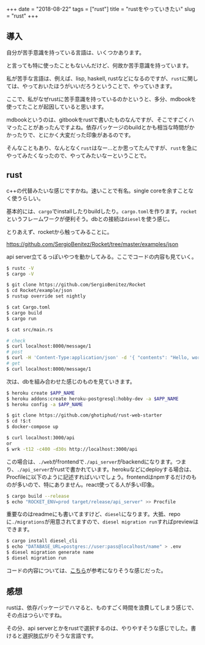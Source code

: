 +++
date = "2018-08-22"
tags = ["rust"]
title = "rustをやっていきたい"
slug = "rust"
+++

## 導入

自分が苦手意識を持っている言語は、いくつかあります。

と言っても特に使ったこともないんだけど、何故か苦手意識を持っています。

私が苦手な言語は、例えば、lisp, haskell, rustなどになるのですが、`rust`に関しては、やっておいたほうがいいだろうということで、やっていきます。

ここで、私がなぜrustに苦手意識を持っているのかというと、多分、mdbookを使ってたことが起因していると思います。

mdbookというのは、gitbookをrustで書いたものなんですが、そこですごくハマったことがあったんですよね。依存パッケージのbuildとかも相当な時間がかかったりで、とにかく大変だった印象があるのです。

そんなこともあり、なんとなく`rust`はなー...とか思ってたんですが、`rust`を急にやってみたくなったので、やってみたいなーということで。

## rust

c++の代替みたいな感じですかね。速いことで有名。single coreを余すことなく使うらしい。

基本的には、`cargo`でinstallしたりbuildしたり。`cargo.toml`を作ります。`rocket`というフレームワークが便利そう。dbとの接続は`diesel`を使う感じ。

とりあえず、rocketから触ってみることに。

https://github.com/SergioBenitez/Rocket/tree/master/examples/json

api server立てるっぽいやつを動かしてみる。ここでコードの内容も見ていく。

```sh
$ rustc -V
$ cargo -V

$ git clone https://github.com/SergioBenitez/Rocket
$ cd Rocket/example/json
$ rustup override set nightly

$ cat Cargo.toml
$ cargo build
$ cargo run

$ cat src/main.rs

# check
$ curl localhost:8000/message/1
# post
$ curl -H 'Content-Type:application/json' -d '{ "contents": "Hello, world!" }' localhost:8000/message/1
# get
$ curl localhost:8000/message/1
```

次は、dbを組み合わせた感じのものを見ていきます。

```sh
$ heroku create $APP_NAME
$ heroku addons:create heroku-postgresql:hobby-dev -a $APP_NAME
$ heroku config -a $APP_NAME

$ git clone https://github.com/ghotiphud/rust-web-starter
$ cd !$:t
$ docker-compose up

$ curl localhost:3000/api
or
$ wrk -t12 -c400 -d30s http://localhost:3000/api
```

この場合は、`./web`がfrontendで`./api_server`がbackendになります。つまり、`./api_server`がrustで書かれています。herokuなどにdeployする場合は、Procfileに以下のように記述すればいいでしょう。frontendはnpmするだけのものが多いので、特にありません。react使ってる人が多い印象。

```sh
$ cargo build --release
$ echo "ROCKET_ENV=prod target/release/api_server" >> Procfile
```

重要なのはreadmeにも書いてますけど、`diesel`になります。大抵、repoに`./migrations`が用意されてますので、`diesel migration run`すればpreviewはできます。

```sh
$ cargo install diesel_cli
$ echo "DATABASE_URL=postgres://user:pass@localhost/name" > .env
$ diesel migration generate name
$ diesel migration run
```

コードの内容については、[こちら](https://medium.com/p/1867308352d8/)が参考になりそうな感じだった。

## 感想

rustは、依存パッケージでハマると、ものすごく時間を浪費してしまう感じで、その点はつらいですね。

その分、api serverとかをrustで選択するのは、やりやすそうな感じでした。書けると選択肢広がりそうな言語です。


